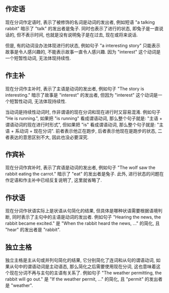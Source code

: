 ## 作定语

现在分词作定语时, 表示了被修饰的名词是动词的发出者, 例如短语 "a talking rabbit" 暗示了 "talk" 的发出者是兔子. 同时也表示了进行的状态, 即兔子是一直说话的, 但不表示时间, 也就是没有说明兔子是在过去, 现在或将来说话.

但是, 有的动词没办法体现进行的状态, 例如句子 "a interesting story" 只能表示故事是令人感兴趣的, 不能表示故事一直令人感兴趣. 因为 "interest" 这个动词是一个短暂性动词, 无法体现持续性.

## 作主补

现在分词作主补时, 表示了主语是动词的发出者, 例如句子 "The story is interesting." 暗示了故事是 "interest" 的发出者, 但因为 "interest" 这个动词是一个短暂性动词, 无法体现持续性.

当动词是持续性动词时, 作非谓语的现在分词和现在进行时又容易混淆. 例如句子 "He is running.", 如果把 "is running" 看成谓语动词, 那么整个句子就是: "主语 + 谓语动词的现在进行时形式", 但如果把 "is" 看成谓语动词, 那么整个句子就是: "主语 + 系动词 + 现在分词". 前者表示他正在跑步, 后者表示他现在是跑步的状态, 二者表达的意思区别不大, 因此也没必要深究.

## 作宾补

现在分词作宾补时, 表示了宾语是动词的发出者, 例如句子 "The wolf saw the rabbit eating the carrot." 暗示了 "eat" 的发出者是兔子. 此外, 进行状态的问题在作定语和作主补中已经反复说明了, 这里就省略了.

## 作状语

现在分词作状语实际上是状语从句简化的结果, 但具体是哪种状语需要根据语境判断, 同时表示了主句中的主语是动词的发出者. 例如句子 "Hearing the news, the rabbit became excited." 是 "When the rabbit heard the news, ..." 的简化, 且 "hear" 的发出者是 "rabbit".

## 独立主格

独立主格是主从句或并列句简化的结果, 它分别简化了连词和从句的谓语动词, 如果从句中的谓语动词是主动语态, 那么简化之后需要使用现在分词, 这也意味着这个现在分词不再与主句的主语有关系了. 例如句子 "The weather permitting, the rabbit will go out." 是 "If the weather permit, ..." 的简化, 且 "permit" 的发出者是 "weather".


